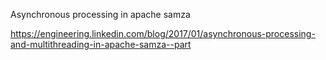 Asynchronous processing in apache samza

https://engineering.linkedin.com/blog/2017/01/asynchronous-processing-and-multithreading-in-apache-samza--part
